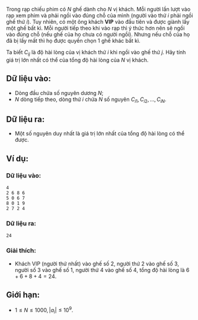 Trong rạp chiếu phim có $N$ ghế dành cho $N$ vị khách. Mỗi người lần lượt vào rạp xem phim và phải ngồi vào đúng chỗ của mình (người vào thứ $i$ phải ngồi ghế thứ $i$). Tuy nhiên, có một ông khách **VIP** vào đầu tiên và được giành lấy một ghế bất kì. Mỗi người tiếp theo khi vào rạp thì ý thức hơn nên sẽ ngồi vào đúng chỗ (nếu ghế của họ chưa có người ngồi). Nhưng nếu chỗ của họ đã bị lấy mất thì họ được quyền chọn $1$ ghế khác bất kì.

Ta biết $C_{ij}$ là độ hài lòng của vị khách thứ $i$ khi ngồi vào ghế thứ $j$. Hãy tính giá trị lớn nhất có thể của tổng độ hài lòng của $N$ vị khách.

## Dữ liệu vào:
- Dòng đầu chứa số nguyên dương $N$;
- $N$ dòng tiếp theo, dòng thứ $i$ chứa $N$ số nguyên $C_{i1}, C_{i2}, …, C_{iN}$.

## Dữ liệu ra:
- Một số nguyên duy nhất là giá trị lớn nhất của tổng độ hài lòng có thể được.

## Ví dụ:
### Dữ liệu vào:
```
4
2 6 8 6 
5 0 6 7 
8 0 1 9 
2 7 2 4
```

### Dữ liệu ra:
```
24
```

### Giải thích:
- Khách VIP (người thứ nhất) vào ghế số $2$, người thứ $2$ vào ghế số $3$, người số $3$ vào ghế số $1$, người thứ $4$ vào ghế số $4$, tổng độ hài lòng là $6 + 6 + 8 + 4 = 24$.

## Giới hạn:
- $1 ≤ N ≤ 1000, | a_i | ≤ 10^9$.